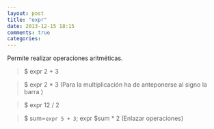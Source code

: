 ```yaml
---
layout: post
title: "expr"
date: 2013-12-15 18:15
comments: true
categories: 
---
```

Permite realizar operaciones aritméticas.

>$ expr 2 + 3

>$ expr 2 * 3 (Para la multiplicación ha de anteponerse al signo la barra )

>$ expr 12 / 2

>$ sum=`expr 5 + 3`; expr $sum * 2 (Enlazar operaciones)

